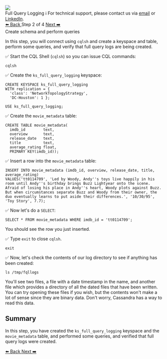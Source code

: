<!-- TOP -->
<div class="top">
  <img src="https://datastax-academy.github.io/katapod-shared-assets/images/ds-academy-logo.svg" />
  <div class="scenario-title-section">
    <span class="scenario-title">Full Query Logging</span>
    <span class="scenario-subtitle">ℹ️ For technical support, please contact us via <a href="mailto:aleksandr.volochnev@datastax.com">email</a> or <a href="https://dtsx.io/aleks">LinkedIn</a>.</span> 
  </div>
</div>

<!-- NAVIGATION -->
<div id="navigation-top" class="navigation-top">
 <a href='command:katapod.loadPage?[{"step":"step1"}]'
   class="btn btn-dark navigation-top-left">⬅️ Back
 </a>
<span class="step-count"> Step 2 of 4</span>
 <a href='command:katapod.loadPage?[{"step":"step3"}]' 
    class="btn btn-dark navigation-top-right">Next ➡️
  </a>
</div>

<!-- CONTENT -->

<div class="step-title">Create schema and perform queries</div>

In this step, you will connect using `cqlsh` and create a keyspace and table, perform some queries, and verify that full query logs are being created.

✅ Start the CQL Shell (`cqlsh`) so you can issue CQL commands:
```
cqlsh
```

✅ Create the `ks_full_query_logging` keyspace:
```
CREATE KEYSPACE ks_full_query_logging
WITH replication = {
  'class': 'NetworkTopologyStrategy', 
  'DC-Houston': 1 };

USE ks_full_query_logging;
```

✅ Create the `movie_metadata` table:
```
CREATE TABLE movie_metadata(
  imdb_id        text,
  overview       text,
  release_date   text,
  title          text,
  average_rating float,
  PRIMARY KEY(imdb_id));
```

✅ Insert a row into the `movie_metadata` table:
```
INSERT INTO movie_metadata (imdb_id, overview, release_date, title, average_rating) 
VALUES('tt0114709', 'Led by Woody, Andy''s toys live happily in his room until Andy''s birthday brings Buzz Lightyear onto the scene. Afraid of losing his place in Andy''s heart, Woody plots against Buzz. But when circumstances separate Buzz and Woody from their owner, the duo eventually learns to put aside their differences.', '10/30/95', 'Toy Story', 7.7);
```

✅ Now let's do a `SELECT`:
```
SELECT * FROM movie_metadata WHERE imdb_id = 'tt0114709';
```

You should see the row you just inserted.

✅ Type `exit` to close `cqlsh`.
```
exit
```

✅ Now, let's check the contents of our log directory to see if anything has been created:
```
ls /tmp/fqllogs
```

You'll see two files, a file with a date timestamp in the name, and another file which provides a directory of all the dated files that have been written. You can try opening these files if you wish, but the contents won't make a lot of sense since they are binary data. Don't worry, Cassandra has a way to read this data.

## Summary

In this step, you have created the `ks_full_query_logging` keyspace and the `movie_metadata` table, and performed some queries, and verified that full query logs were created.

<!-- NAVIGATION -->
<div id="navigation-bottom" class="navigation-bottom">
 <a href='command:katapod.loadPage?[{"step":"step1"}]'
   class="btn btn-dark navigation-bottom-left">⬅️ Back
 </a>
 <a href='command:katapod.loadPage?[{"step":"step3"}]'
    class="btn btn-dark navigation-bottom-right">Next ➡️
  </a>
</div>
